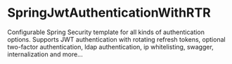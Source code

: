 # SpringJwtAuthenticationWithRTR
Configurable Spring Security template for all kinds of authentication options. Supports JWT authentication with rotating refresh tokens, optional two-factor authentication, ldap authentication, ip whitelisting, swagger, internalization and more... 
